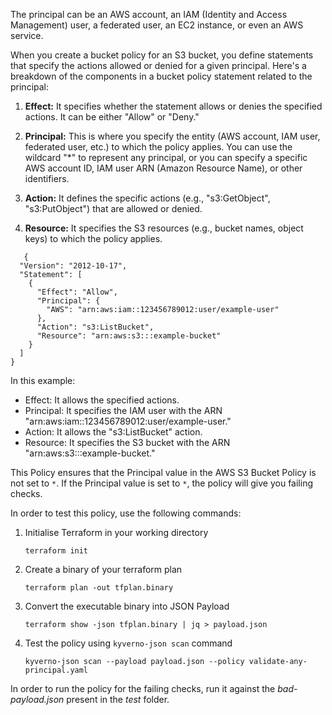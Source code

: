 The principal can be an AWS account, an IAM (Identity and Access Management) user, a federated user, an EC2 instance, or even an AWS service.

When you create a bucket policy for an S3 bucket, you define statements that specify the actions allowed or denied for a given principal. Here's a breakdown of the components in a bucket policy statement related to the principal:

1. **Effect:** It specifies whether the statement allows or denies the specified actions. It can be either "Allow" or "Deny."

2. **Principal:** This is where you specify the entity (AWS account, IAM user, federated user, etc.) to which the policy applies. You can use the wildcard "*" to represent any principal, or you can specify a specific AWS account ID, IAM user ARN (Amazon Resource Name), or other identifiers.

3. **Action:** It defines the specific actions (e.g., "s3:GetObject", "s3:PutObject") that are allowed or denied.

4. **Resource:** It specifies the S3 resources (e.g., bucket names, object keys) to which the policy applies.
   
```
   {
  "Version": "2012-10-17",
  "Statement": [
    {
      "Effect": "Allow",
      "Principal": {
        "AWS": "arn:aws:iam::123456789012:user/example-user"
      },
      "Action": "s3:ListBucket",
      "Resource": "arn:aws:s3:::example-bucket"
    }
  ]
}
```
   
In this example:

- Effect: It allows the specified actions.
- Principal: It specifies the IAM user with the ARN "arn:aws:iam::123456789012:user/example-user."
- Action: It allows the "s3:ListBucket" action.
- Resource: It specifies the S3 bucket with the ARN "arn:aws:s3:::example-bucket."

This Policy ensures that the Principal value in the AWS S3 Bucket Policy is not set to `*`. If the Principal value is set to `*`, the policy will give you failing checks.

In order to test this policy, use the following commands:

1. Initialise Terraform in your working directory
    ```
    terraform init
    ```

2. Create a binary of your terraform plan
    ```
    terraform plan -out tfplan.binary
    ```

3. Convert the executable binary into JSON Payload
   ```
   terraform show -json tfplan.binary | jq > payload.json
   ```

4. Test the policy using `kyverno-json scan` command
   ```
   kyverno-json scan --payload payload.json --policy validate-any-principal.yaml 
   ```
In order to run the policy for the failing checks, run it against the *bad-payload.json* present in the *test* folder.
